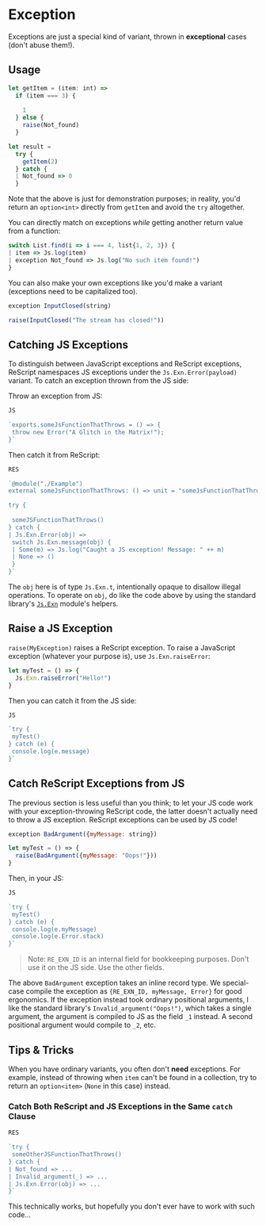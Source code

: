 # Exception

Exceptions are just a special kind of variant, thrown in **exceptional** cases (don't abuse them!).

## Usage


```javascript
let getItem = (item: int) =>
  if (item === 3) {
    
    1
  } else {
    raise(Not_found)
  }

let result =
  try {
    getItem(2)
  } catch {
  | Not_found => 0 
  }

```
Note that the above is just for demonstration purposes; in reality, you'd return an `option<int>` directly from `getItem` and avoid the `try` altogether.

You can directly match on exceptions *while* getting another return value from a function:


```javascript
switch List.find(i => i === 4, list{1, 2, 3}) {
| item => Js.log(item)
| exception Not_found => Js.log("No such item found!")
}

```
You can also make your own exceptions like you'd make a variant (exceptions need to be capitalized too).


```javascript
exception InputClosed(string)

raise(InputClosed("The stream has closed!"))

```
## Catching JS Exceptions

To distinguish between JavaScript exceptions and ReScript exceptions, ReScript namespaces JS exceptions under the `Js.Exn.Error(payload)` variant. To catch an exception thrown from the JS side:

Throw an exception from JS:


```javascript
JS

`exports.someJsFunctionThatThrows = () => {
 throw new Error("A Glitch in the Matrix!");
}`


```
Then catch it from ReScript:


```javascript
RES

`@module("./Example") 
external someJsFunctionThatThrows: () => unit = "someJsFunctionThatThrows"

try {
 
 someJSFunctionThatThrows()
} catch {
| Js.Exn.Error(obj) =>
 switch Js.Exn.message(obj) {
 | Some(m) => Js.log("Caught a JS exception! Message: " ++ m)
 | None => ()
 }
}`


```
The `obj` here is of type `Js.Exn.t`, intentionally opaque to disallow illegal operations. To operate on `obj`, do like the code above by using the standard library's [`Js.Exn`](api/js/exn) module's helpers.

## Raise a JS Exception

`raise(MyException)` raises a ReScript exception. To raise a JavaScript exception (whatever your purpose is), use `Js.Exn.raiseError`:


```javascript
let myTest = () => {
  Js.Exn.raiseError("Hello!")
}

```
Then you can catch it from the JS side:


```javascript
JS

`try {
 myTest()
} catch (e) {
 console.log(e.message) 
}`


```
## Catch ReScript Exceptions from JS

The previous section is less useful than you think; to let your JS code work with your exception-throwing ReScript code, the latter doesn't actually need to throw a JS exception. ReScript exceptions can be used by JS code!


```javascript
exception BadArgument({myMessage: string})

let myTest = () => {
  raise(BadArgument({myMessage: "Oops!"}))
}

```
Then, in your JS:


```javascript
JS

`try {
 myTest()
} catch (e) {
 console.log(e.myMessage) 
 console.log(e.Error.stack) 
}`


```

> Note: `RE_EXN_ID` is an internal field for bookkeeping purposes. Don't use it on the JS side. Use the other fields.
> 
> 

The above `BadArgument` exception takes an inline record type. We special-case compile the exception as `{RE_EXN_ID, myMessage, Error}` for good ergonomics. If the exception instead took ordinary positional arguments, l like the standard library's `Invalid_argument("Oops!")`, which takes a single argument, the argument is compiled to JS as the field `_1` instead. A second positional argument would compile to `_2`, etc.

## Tips & Tricks

When you have ordinary variants, you often don't **need** exceptions. For example, instead of throwing when `item` can't be found in a collection, try to return an `option<item>` (`None` in this case) instead.

### Catch Both ReScript and JS Exceptions in the Same `catch` Clause


```javascript
RES

`try {
 someOtherJSFunctionThatThrows()
} catch {
| Not_found => ... 
| Invalid_argument(_) => ... 
| Js.Exn.Error(obj) => ... 
}`


```
This technically works, but hopefully you don't ever have to work with such code...




